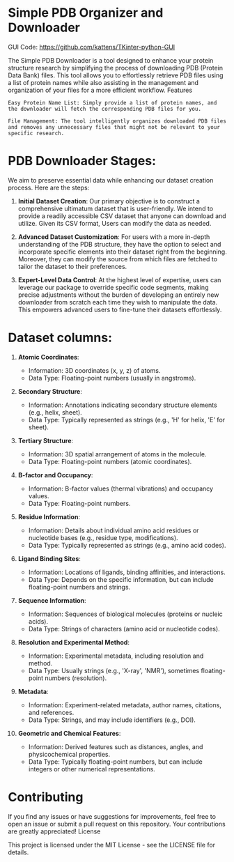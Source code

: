 # Simple PDB Organizer and Downloader 

GUI Code: https://github.com/kattens/TKinter-python-GUI

The Simple PDB Downloader is a tool designed to enhance your protein structure research by simplifying the process of downloading PDB (Protein Data Bank) files. This tool allows you to effortlessly retrieve PDB files using a list of protein names while also assisting in the management and organization of your files for a more efficient workflow.
Features

    Easy Protein Name List: Simply provide a list of protein names, and the downloader will fetch the corresponding PDB files for you.

    File Management: The tool intelligently organizes downloaded PDB files and removes any unnecessary files that might not be relevant to your specific research.

# PDB Downloader Stages:

We aim to preserve essential data while enhancing our dataset creation process. Here are the steps:

1. **Initial Dataset Creation**: Our primary objective is to construct a comprehensive ultimatum dataset that is user-friendly. We intend to provide a readily accessible CSV dataset that anyone can download and utilize. Given its CSV format, Users can modify the data as needed.

2. **Advanced Dataset Customization**: For users with a more in-depth understanding of the PDB structure, they have the option to select and incorporate specific elements into their dataset right from the beginning. Moreover, they can modify the source from which files are fetched to tailor the dataset to their preferences.

3. **Expert-Level Data Control**: At the highest level of expertise, users can leverage our package to override specific code segments, making precise adjustments without the burden of developing an entirely new downloader from scratch each time they wish to manipulate the data. This empowers advanced users to fine-tune their datasets effortlessly.

# Dataset columns:

1. **Atomic Coordinates**:
   - Information: 3D coordinates (x, y, z) of atoms.
   - Data Type: Floating-point numbers (usually in angstroms).

2. **Secondary Structure**:
   - Information: Annotations indicating secondary structure elements (e.g., helix, sheet).
   - Data Type: Typically represented as strings (e.g., 'H' for helix, 'E' for sheet).

3. **Tertiary Structure**:
   - Information: 3D spatial arrangement of atoms in the molecule.
   - Data Type: Floating-point numbers (atomic coordinates).

4. **B-factor and Occupancy**:
   - Information: B-factor values (thermal vibrations) and occupancy values.
   - Data Type: Floating-point numbers.

5. **Residue Information**:
   - Information: Details about individual amino acid residues or nucleotide bases (e.g., residue type, modifications).
   - Data Type: Typically represented as strings (e.g., amino acid codes).

6. **Ligand Binding Sites**:
   - Information: Locations of ligands, binding affinities, and interactions.
   - Data Type: Depends on the specific information, but can include floating-point numbers and strings.

7. **Sequence Information**:
   - Information: Sequences of biological molecules (proteins or nucleic acids).
   - Data Type: Strings of characters (amino acid or nucleotide codes).

8. **Resolution and Experimental Method**:
   - Information: Experimental metadata, including resolution and method.
   - Data Type: Usually strings (e.g., 'X-ray', 'NMR'), sometimes floating-point numbers (resolution).

9. **Metadata**:
   - Information: Experiment-related metadata, author names, citations, and references.
   - Data Type: Strings, and may include identifiers (e.g., DOI).

10. **Geometric and Chemical Features**:
    - Information: Derived features such as distances, angles, and physicochemical properties.
    - Data Type: Typically floating-point numbers, but can include integers or other numerical representations.

# Contributing

If you find any issues or have suggestions for improvements, feel free to open an issue or submit a pull request on this repository. Your contributions are greatly appreciated!
License

This project is licensed under the MIT License - see the LICENSE file for details.
